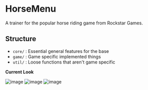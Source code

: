 # HorseMenu

A trainer for the popular horse riding game from Rockstar Games.

## Structure

- `core/` : Essential general features for the base
- `game/` : Game specific implemented things
- `util/` : Loose functions that aren't game specific

**Current Look**

![image](https://github.com/YimMenu/HorseMenu/assets/79384354/f4c0dbd8-9d89-417d-b1c1-b45c70a5f91a)
![image](https://github.com/YimMenu/HorseMenu/assets/79384354/610f28bd-fe28-4a25-987f-520d75460d67)
![image](https://github.com/YimMenu/HorseMenu/assets/79384354/ce5fbff0-6553-4998-a5dd-ef1747af53b2)
